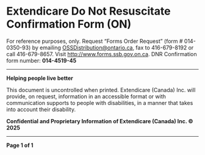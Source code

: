 # Extendicare Do Not Resuscitate Confirmation Form (ON)

For reference purposes, only. Request “Forms Order Request” (form # 014-0350-93) by emailing OSSDistribution@ontario.ca, fax to 416-679-8192 or call 416-679-8657.
Visit http://www.forms.ssb.gov.on.ca.
DNR Confirmation form number: **014-4519-45**

----

**Helping people live better**

This document is uncontrolled when printed. Extendicare (Canada) Inc. will provide, on request, information in an accessible format or with communication supports to people with disabilities, in a manner that takes into account their disability.

**Confidential and Proprietary Information of Extendicare (Canada) Inc. © 2025**

----

**Page 1 of 1**
